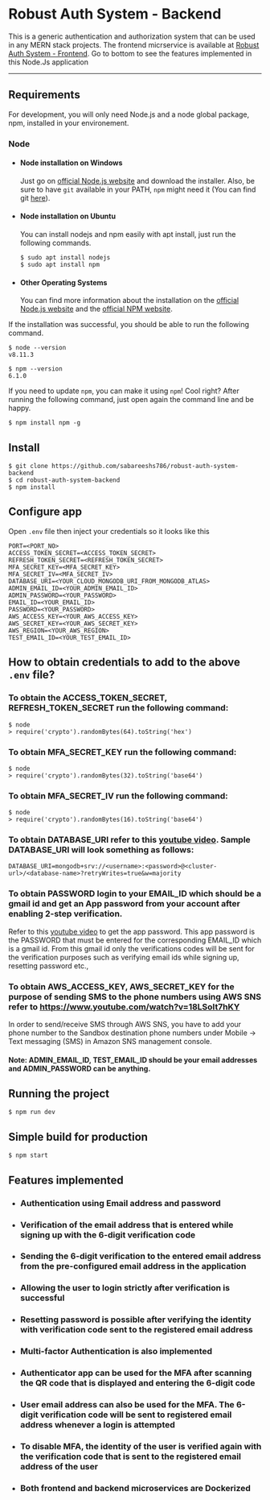 # Robust Auth System - Backend
This is a generic authentication and authorization system that can be used in any MERN stack projects. The frontend micrservice is available at [Robust Auth System - Frontend](https://github.com/sabareeshs786/robust-auth-system-ui). Go to bottom to see the features implemented in this Node.Js application

---
## Requirements

For development, you will only need Node.js and a node global package, npm, installed in your environement.

### Node
- #### Node installation on Windows

  Just go on [official Node.js website](https://nodejs.org/) and download the installer.
Also, be sure to have `git` available in your PATH, `npm` might need it (You can find git [here](https://git-scm.com/)).

- #### Node installation on Ubuntu

  You can install nodejs and npm easily with apt install, just run the following commands.

      $ sudo apt install nodejs
      $ sudo apt install npm

- #### Other Operating Systems
  You can find more information about the installation on the [official Node.js website](https://nodejs.org/) and the [official NPM website](https://npmjs.org/).

If the installation was successful, you should be able to run the following command.

    $ node --version
    v8.11.3

    $ npm --version
    6.1.0

If you need to update `npm`, you can make it using `npm`! Cool right? After running the following command, just open again the command line and be happy.

    $ npm install npm -g

###

## Install

    $ git clone https://github.com/sabareeshs786/robust-auth-system-backend
    $ cd robust-auth-system-backend
    $ npm install

## Configure app

Open `.env` file then inject your credentials so it looks like this

    PORT=<PORT_NO>
    ACCESS_TOKEN_SECRET=<ACCESS_TOKEN_SECRET>
    REFRESH_TOKEN_SECRET=<REFRESH_TOKEN_SECRET>
    MFA_SECRET_KEY=<MFA_SECRET_KEY>
    MFA_SECRET_IV=<MFA_SECRET_IV>
    DATABASE_URI=<YOUR_CLOUD_MONGODB_URI_FROM_MONGODB_ATLAS>
    ADMIN_EMAIL_ID=<YOUR_ADMIN_EMAIL_ID>
    ADMIN_PASSWORD=<YOUR_PASSWORD>
    EMAIL_ID=<YOUR_EMAIL_ID>
    PASSWORD=<YOUR_PASSWORD>
    AWS_ACCESS_KEY=<YOUR_AWS_ACCESS_KEY>
    AWS_SECRET_KEY=<YOUR_AWS_SECRET_KEY>
    AWS_REGION=<YOUR_AWS_REGION>
    TEST_EMAIL_ID=<YOUR_TEST_EMAIL_ID>

## How to obtain credentials to add to the above `.env` file?

### To obtain the ACCESS_TOKEN_SECRET, REFRESH_TOKEN_SECRET run the following command:

    $ node
    > require('crypto').randomBytes(64).toString('hex')

### To obtain MFA_SECRET_KEY run the following command:

    $ node
    > require('crypto').randomBytes(32).toString('base64')

### To obtain MFA_SECRET_IV run the following command:

    $ node
    > require('crypto').randomBytes(16).toString('base64')

### To obtain DATABASE_URI refer to this [youtube video](https://www.youtube.com/watch?v=UrjZ3qn44uE). Sample DATABASE_URI will look something as follows:

    DATABASE_URI=mongodb+srv://<username>:<password>@<cluster-url>/<database-name>?retryWrites=true&w=majority

### To obtain PASSWORD login to your EMAIL_ID which should be a gmail id and get an App password from your account after enabling 2-step verification. 

  Refer to this [youtube video](https://www.youtube.com/watch?v=hXiPshHn9Pw) to get the app password. This app password is the PASSWORD that must be entered for the corresponding EMAIL_ID which is a gmail id. From this gmail id only the verifications codes will be sent for the verification purposes such as verifying email ids while signing up, resetting password etc.,

### To obtain AWS_ACCESS_KEY, AWS_SECRET_KEY for the purpose of sending SMS to the phone numbers using AWS SNS refer to https://www.youtube.com/watch?v=18LSoIt7hKY 

  In order to send/receive SMS through AWS SNS, you have to add your phone number to the Sandbox destination phone numbers under Mobile -> Text messaging (SMS) in Amazon SNS management console.

#### Note: ADMIN_EMAIL_ID, TEST_EMAIL_ID should be your email addresses and ADMIN_PASSWORD can be anything. 

## Running the project

    $ npm run dev

## Simple build for production

    $ npm start

## Features implemented

  - ### Authentication using Email address and password
  - ### Verification of the email address that is entered while signing up with the 6-digit verification code
  - ### Sending the 6-digit verification to the entered email address from the pre-configured email address in the application
  - ### Allowing the user to login strictly after verification is successful
  - ### Resetting password is possible after verifying the identity with verification code sent to the registered email address
  - ### Multi-factor Authentication is also implemented
  - ### Authenticator app can be used for the MFA after scanning the QR code that is displayed and entering the 6-digit code
  - ### User email address can also be used for the MFA. The 6-digit verification code will be sent to registered email address whenever a login is attempted
  - ### To disable MFA, the identity of the user is verified again with the verification code that is sent to the registered email address of the user
  - ### Both frontend and backend microservices are Dockerized
